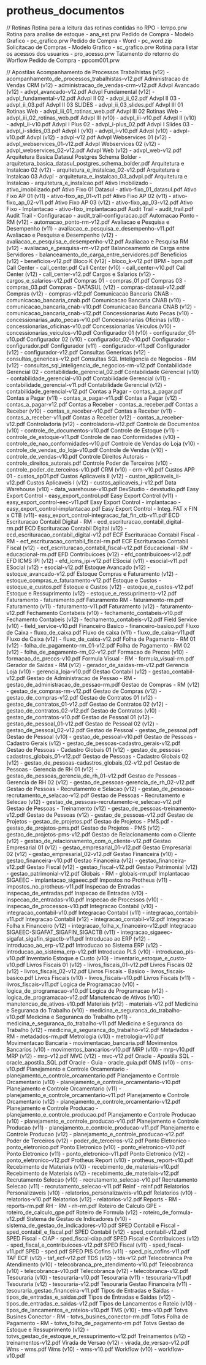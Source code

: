 # protheus_documentos

// Rotinas
     Rotina para a leitura das rotinas contidas no RPO - lerrpo.prw
     Rotina para analise de estoque                    - ana_est.prw
     Pedido de Compra - Modelo Grafico                 - pc_grafico.prw
     Pedido de Compra - Word                           - pc_word.zip
     Solicitacao de Compras - Modelo Grafico           - sc_grafico.prw
     Rotina para listar os acessos dos usuarios        - pro_acesso.prw
     Tatamento do retorno do Worflow Pedido de Compra  - ppcom001.prw

// Apostilas
     Acompanhamento de Processos Trabalhistas (v12)    - acompanhamento_de_processos_trabalhistas-v12.pdf
     Administracao de Vendas CRM (v12)                 - administracao_de_vendas-crm-v12.pdf 
     Advpl Avancado (v12)                              - advpl_avancado-v12.pdf
     Advpl Fundamental (v12)                           - advpl_fundamental-v12.pdf
     Advpl II 02                                       - advpl_ii_02.pdf
     Advpl II 03                                       - advpl_ii_03.pdf
     Advpl II 03 SLIDES                                - advpl_ii_03_slides.pdf
     Advpl III 01 Rotinas Web                          - advpl_iii_01_rotinas_web.pdf
     Advpl III 02 Rotinas Web                          - advpl_iii_02_rotinas_web.pdf
     Advpl III (v10)                                   - advpl_iii-v10.pdf
     Advpl II (v10)                                    - advpl_ii-v10.pdf
     Advpl I Plus 02                                   - advpl_i-plus_02.pdf
     Advpl I  Slides 03                                - advpl_i-slides_03.pdf
     Advpl I (v10)                                     - advpl_i-v10.pdf
     Advpl (v10)                                       - advpl-v10.pdf
     Advpl (v12)                                       - advpl-v12.pdf
     Advpl Webservices 01 (v12)                        - advpl_webservices_01-v12.pdf
     Advpl Webservices 02 (v12)                        - advpl_webservices_02-v12.pdf
     Advpl Web (v12)                                   - advpl_web-v12.pdf
     Arquitetura Basica Datasul Postgres Schema Bolder - arquitetura_basica_datasul_postgres_schema_bolder.pdf
     Arquitetura e Instalcao 02 (v12)                  - arquitetura_e_instalcao_02-v12.pdf
     Arquitetura e Instalcao 03 Advpl                  - arquitetura_e_instalcao_03_advpl.pdf
     Arquitetura e Instalcao                           - arquitetura_e_instalcao.pdf
     Ativo Imobilizado                                 - ativo_imobilizado.pdf
     Ativo Fixo 01 Datasul                             - ativo-fixo_01_datasul.pdf
     Ativo Fixo AP 01 (v11)                            - ativo-fixo_ap_01-v11.pdf
     Ativo Fixo AP 02 (v11)                            - ativo-fixo_ap_02-v11.pdf
     Ativo Fixo AP 03 (v12)                            - ativo-fixo_ap_03-v12.pdf
     Ativo Fixo - Implantacao                          - ativo-fixo_implantacao.pdf
     Audit Trail                                       - audit_trail.pdf 
     Audit Trail - Configuracao                        - audit_trail-configuracao.pdf
     Automacao Ponto - RM (v12)                        - automacao_ponto-rm-v12.pdf
     Avaliacao e Pesquisa e Desempenho (v11)           - avaliacao_e_pesquisa_e_desempenho-v11.pdf
     Avaliacao e Pesquisa e Desempenho (v12)           - avaliacao_e_pesquisa_e_desempenho-v12.pdf
     Avaliacao e Pesquisa RM (v12)                     - avaliacao_e_pesquisa-rm-v12.pdf
     Balanceamento de Carga entre Servidores           - balanceamento_de_carga_entre_servidores.pdf
     Beneficios (v12)                                  - beneficios-v12.pdf
     Bloco K (v12)                                     - bloco_k-v12.pdf
     BPM                                               - bpm.pdf
     Call Center                                       - call_center.pdf
     Call Center (v10)                                 - call_center-v10.pdf
     Call Center (v12)                                 - call_center-v12.pdf
     Cargos e Salarios (v12)                           - cargos_e_salarios-v12.pdf
     Compras 01                                        - compras_01.pdf
     Compras 03                                        - compras_03.pdf
     Compras - DATASUL (v12)                           - compras-datasul-v12.pdf
     Compras (v12)                                     - compras-v12.pdf
     Comunicacao Bancaria CNAB                         - comunicacao_bancaria_cnab.pdf
     Comunicacao Bancaria CNAB (v10)                   - comunicacao_bancaria_cnab-v10.pdf
     Comunicacao Bancaria CNAB (v12)                   - comunicacao_bancaria_cnab-v12.pdf
     Concessionarias Auto Pecas (v10)                  - concessionarias_auto_pecas-v10.pdf
     Concessionarias Oficinas (v10)                    - concessionarias_oficinas-v10.pdf
     Concessionarias Veiculos (v10)                    - concessionarias_veiculos-v10.pdf
     Configurador 01 (v10)                             - configurador_01-v10.pdf
     Configurador 02 (v10)                             - configurador_02-v10.pdf
     Configurador                                      - configurador.pdf
     Configurador (v11)                                - configurador-v11.pdf
     Configurador (v12)                                - configurador-v12.pdf
     Consultas Genericas (v12)                         - consultas_genericas-v12.pdf
     Consultas SQL Inteligencia de Negocios - RM (v12) - consultas_sql_inteligencia_de_negocios-rm-v12.pdf
     Contabilidade Gerencial 02                        - contabilidade_gerencial_02.pdf
     Contabilidade Gerencial (v10)                     - contabilidade_gerencial-v10.pdf
     Contabilidade Gerencial (v11)                     - contabilidade_gerencial-v11.pdf
     Contabilidade Gerencial (v12)                     - contabilidade_gerencial-v12.pdf
     Contas a Pagar                                    - contas_a_pagar.pdf
     Contas a Pagar (v11)                              - contas_a_pagar-v11.pdf
     Contas a Pagar (v12)                              - contas_a_pagar-v12.pdf
     Contas a Receber                                  - contas_a_receber.pdf
     Contas a Receber (v10)                            - contas_a_receber-v10.pdf
     Contas a Receber (v11)                            - contas_a_receber-v11.pdf
     Contas a Receber (v12)                            - contas_a_receber-v12.pdf
     Controladoria (v12)                               - controladoria-v12.pdf
     Controle de Documentos (v10)                      - controle_de_documentos-v10.pdf
     Controle de Estoque (v11)                         - controle_de_estoque-v11.pdf
     Controle de nao Conformidades (v10)               - controle_de_nao_conformidades-v10.pdf
     Controle de Vendas do Loja (v10)                  - controle_de_vendas_do_loja-v10.pdf
     Controle de Vendas (v10)                          - controle_de_vendas-v10.pdf
     Controle Direitos Autorais                        - controle_direitos_autorais.pdf
     Controle Poder de Terceiros (v10)                 - controle_poder_de_terceiros-v10.pdf
     CRM (v10)                                         - crm-v10.pdf
     Custos APP 01                                     - custos_ap01.pdf
     Custos Aplicaveis II (v12)                        - custos_aplicaveis_ii-v12.pdf
     Custos Aplicaveis I (v12)                         - custos_aplicaveis_i-v12.pdf
     Data Warehouse (v10)                              - data_warehouse-v10.pdf
     DevStudio                                         - devstudio.pdf
     Easy Export Control                               - easy_export_control.pdf
     Easy Export Control (v11)                         - easy_export_control-eec-v11.pdf
     Easy Export Control - implantacao                 - easy_export_control-implantacao.pdf
     Easy Export Control - Integ. FAT x FIN x CTB (v11)- easy_export_control-integracao_fat_fin_ctb-v11.pdf
     ECD Escrituracao Contabil Digital - RM            - ecd_escrituracao_contabil_digital-rm.pdf
     ECD Escrituracao Contabil Digital (v12)           - ecd_escrituracao_contabil_digital-v12.pdf
     ECF Escrituracao Contabil Fiscal - RM             - ecf_escrituracao_contabil_fiscal-rm.pdf
     ECF Escrituracao Contabil Fiscal (v12)            - ecf_escrituracao_contabil_fiscal-v12.pdf
     Educacional - RM                                  - educacional-rm.pdf
     EFD Contribuicoes (v12)                           - efd_contribuicoes-v12.pdf
     EFD ICMS IPI (v12)                                - efd_icms_ipi-v12.pdf
     ESocial (v11)                                     - esocial-v11.pdf
     ESocial (v12)                                     - esocial-v12.pdf
     Estoque Avancado (v12)                            - estoque_avancado-v12.pdf
     Estoque Compras e Faturamento (v12)               - estoque_compras_e_faturamento-v12.pdf
     Estoque e Custos                                  - estoque_e_custos.pdf
     Estoque e Custos (v12)                            - estoque_e_custos-v12.pdf
     Estoque e Ressuprimento (v12)                     - estoque_e_ressuprimento-v12.pdf
     Faturamento                                       - faturamento.pdf
     Faturamento RM                                    - faturamento-rm.pdf
     Faturamento (v11)                                 - faturamento-v11.pdf
     Faturamento (v12)                                 - faturamento-v12.pdf
     Fechamento Contabeis (v10)                        - fechamento_contabeis-v10.pdf
     Fechamento Contabeis (v12)                        - fechamento_contabeis-v12.pdf
     Field Service (v10)                               - field_service-v10.pdf
     Financeiro Basico                                 - financeiro-basico.pdf
     Fluxo de Caixa                                    - fluxo_de_caixa.pdf
     Fluxo de caixa (v11)                              - fluxo_de_caixa-v11.pdf
     Fluxo de Caixa (v12)                              - fluxo_de_caixa-v12.pdf
     Folha de Pagamento - RM 01 (v12)                  - folha_de_pagamento-rm_01-v12.pdf
     Folha de Pagamento - RM 02 (v12)                  - folha_de_pagamento-rm_02-v12.pdf
     Formacao de Precos (v10)                          - formacao_de_precos-v10.pdf
     Formula Visual - RM                               - formula_visual-rm.pdf
     Gerador de Saidas - RM (v12)                      - gerador_de_saidas-rm-v12.pdf
     Gerencia Loja (v10)                               - gerencia_loja-v10.pdf
     Gestao Contabil (v12)                             - gestao_contabil-v12.pdf
     Gestao de Administracao de Pessao - RM            - gestao_de_administracao_de_pessao-rm.pdf
     Gestao de Compras - RM (v12)                      - gestao_de_compras-rm-v12.pdf
     Gestao de Compras (v12)                           - gestao_de_compras-v12.pdf
     Gestao de Contratos 01 (v12)                      - gestao_de_contratos_01-v12.pdf
     Gestao de Contratos 02 (v12)                      - gestao_de_contratos_02-v12.pdf
     Gestao de Contratos (v10)                         - gestao_de_contratos-v10.pdf
     Gestao de Pessoal 01 (v12)                        - gestao_de_pessoal_01-v12.pdf
     Gestao de Pessoal 02 (v12)                        - gestao_de_pessoal_02-v12.pdf
     Gestao de Pessoal                                 - gestao_de_pessoal.pdf
     Gestao de Pessoal (v10)                           - gestao_de_pessoal-v10.pdf
     Gestao de Pessoas - Cadastro Gerais (v12)         - gestao_de_pessoas-cadastro_gerais-v12.pdf
     Gestao de Pessoas - Cadastro Globais 01 (v12)     - gestao_de_pessoas-cadastros_globais_01-v12.pdf
     Gestao de Pessoas - Cadastro Globais 02 (v12)     - gestao_de_pessoas-cadastros_globais_02-v12.pdf
     Gestao de Pessoas - Gerencia de RH 01 (v12)       - gestao_de_pessoas_gerencia_de_rh_01-v12.pdf
     Gestao de Pessoas - Gerencia de RH 02 (v12)       - gestao_de_pessoas-gerencia_de_rh_02-v12.pdf
     Gestao de Pessoas - Recrutamento e Selacao (v12)  - gestao_de_pessoas-recrutamento_e_selacao-v12.pdf
     Gestao de Pessoas - Recrutamento e Selecao (v12)  - gestao_de_pessoas-recrutamento-e_selecao-v12.pdf
     Gestao de Pessoas - Treinamento (v12)             - gestao_de_pessoas-treinamento-v12.pdf
     Gestao de Pessoas (v12)                           - gestao_de_pessoas-v12.pdf
     Gestao de Projetos                                - gestao_de_projetos.pdf
     Gestao de Projetos - PMS.pdf                      - gestao_de_projetos-pms.pdf
     Gestao de Projetos - PMS (v12)                    - gestao_de_projetos-pms-v12.pdf
     Gestao de Relacionamento com o Cliente (v12)      - gestao_de_relacionamento_com_o_cliente-v12.pdf
     Gestao Empresarial 01 (v12)                       - gestao_empresarial_01-v12.pdf
     Gestao Empresarial 02 (v12)                       - gestao_empresarial_02-v12.pdf
     Gestao Financeira (v10)                           - gestao_financeira-v10.pdf
     Gestao Financeira (v12)                           - gestao_financeira-v12.pdf
     Gestao Fiscal (v12)                               - gestao_fiscal-v12.pdf
     Gestao Patrimonial (v12)                          - gestao_patrimonial-v12.pdf
     Globais - RM                                      - globais-rm.pdf
     Implantacao SIGAEEC                               - implantacao_sigaeec.pdf
     Impostos no Protheus (v11)                        - impostos_no_protheus-v11.pdf
     Inspecao de Entradas                              - inspecao_de_entradas.pdf
     Inspecao de Entradas (v10)                        - inspecao_de_entradas-v10.pdf
     Inspecao de Processos (v10)                       - inspecao_de_processos-v10.pdf
     Integracao Contabil (v10)                         - integracao_contabil-v10.pdf
     Integracao Contabil (v11)                         - integracao_contabil-v11.pdf
     Integracao Contabil (v12)                         - integracao_contabil-v12.pdf
     Integracao Folha x Financeiro (v12)               - integracao_folha_x_financeiro-v12.pdf
     Integracao SIGAEEC-SIGAFAT_SIGAFIN_SIGACTB (v11)  - integracao_sigaeec-sigafat_sigafin_sigactb-v11.pdf
     Introducao ao ERP (v12)                           - introducao_ao_erp-v12.pdf
     Introducao ao Sistema ERP (v12)                   - introducao_ao_sistema_erp-v12.pdf
     Introducao PLS (v10)                              - introducao_pls-v10.pdf
     Inventario Estoque e Custo (v10)                  - inventario_estoque_e_custo-v10.pdf
     Livros Fiscais 01 (v12)                           - livros_fiscais_01-v12.pdf
     Livros Fiscais 02 (v12)                           - livros_fiscais_02-v12.pdf
     Livros Fiscais - Basico                           - livros_fiscais-basico.pdf
     Livros Fiscais (v10)                              - livros_fiscais-v10.pdf
     Livros Fiscais (v11)                              - livros_fiscais-v11.pdf
     Logica de Programacao (v10)                       - logica_de_programacao-v10.pdf
     Logica de Programacao (v12)                       - logica_de_programacao-v12.pdf
     Manutencao de Ativos (v10)                        - manutencao_de_ativos-v10.pdf
     Materiais (v12)                                   - materiais-v12.pdf
     Medicina e Seguranca do Trabalho (v10)            - medicina_e_seguranca_do_trabalho-v10.pdf
     Medicina e Seguranca do Trabalho (v11)            - medicina_e_seguranca_do_trabalho-v11.pdf
     Medicina e Seguranca do Trabalho (v12)            - medicina_e_seguranca_do_trabalho-v12.pdf
     Metadados - RM                                    - metadados-rm.pdf
     Metrologia (v10)                                  - metrologia-v10.pdf
     Movimentacao Bancaria                             - movimentacao_bancaria.pdf
     Movimentos Bancarios (v10)                        - movimentos_bancarios-v10.pdf
     MRP (v10)                                         - mrp-v10.pdf
     MRP (v12)                                         - mrp-v12.pdf
     MVC (v12)                                         - mvc-v12.pdf
     Oracle - Apostila SQL                             - oracle_apostila_SQL.pdf 
     Oracle - Guia                                     - oracle_guia.pdf 
     OMS (v10)                                         - oms-v10.pdf
     Planejamento e Controle Orcamentario              - planejamento_e_controle_orcamentario.pdf
     Planejamento e Controle Orcamentario (v10)        - planejamento_e_controle_orcamentario-v10.pdf
     Planejamento e Controle Orcamentario (v11)        - planejamento_e_controle_orcamentario-v11.pdf
     Planejamento e Controle Orcamentario (v12)        - planejamento_e_controle_orcamentario-v12.pdf
     Planejamento e Controle Producao                  - planejamento_e_controle_producao.pdf
     Planejamento e Controle Producao (v10)            - planejamento_e_controle_producao-v10.pdf
     Planejamento e Controle Producao (v11)            - planejamento_e_controle_producao-v11.pdf
     Planejamento e Controle Producao (v12)            - planejamento_e_controle_producao-v12.pdf
     Poder de Terceiros (v12)                          - poder_de_terceiros-v12.pdf
     Ponto Eletronico                                  - ponto_eletronico.pdf
     Ponto Eletronico (v10)                            - ponto_eletronico-v10.pdf
     Ponto Eletronico (v11)                            - ponto_eletronico-v11.pdf
     Ponto Eletronico (v12)                            - ponto_eletronico-v12.pdf
     Protheus Report (v10)                             - protheus_report-v10.pdf
     Recebimento de Materiais (v10)                    - recebimento_de_materiais-v10.pdf
     Recebimento de Materiais (v12)                    - recebimento_de_materiais-v12.pdf
     Recrutamento Selecao (v10)                        - recrutamento_selecao-v10.pdf
     Recrutamento Selecao (v11)                        - recrutamento_selecao-v11.pdf
     Reinf                                             - reinf.pdf
     Relatorios Personalizaveis (v10)                  - relatorios_personalizaveis-v10.pdf
     Relatorios (v10)                                  - relatorios-v10.pdf
     Relatorios (v12)                                  - relatorios-v12.pdf
     Reports - RM                                      - reports-rm.pdf
     RH - RM                                           - rh-rm.pdf
     Roteiro de Calculo GPE                            - roteiro_de_calculo_gpe.pdf
     Roteiro de Formula (v12)                          - roteiro_de_formula-v12.pdf
     Sistema de Gestao de Indicadores (v10)            - sistema_de_gestao_de_indicadores-v10.pdf
     SPED Contabil e Fiscal                            - sped_contabil_e_fiscal.pdf
     SPED Contabil (v12)                               - sped_contabil-v12.pdf
     SPED Fiscal - CIAP                                - sped_fiscal-ciap.pdf
     SPED Fiscal e Contribuicoes (v12)                 - sped_fiscal_e_contribuicoes-v12.pdf
     SPED Fiscal (v11)                                 - sped_fiscal-v11.pdf
     SPED                                              - sped.pdf
     SPED PIS Cofins (v11)                             - sped_pis_cofins-v11.pdf
     TAF ECF (v12)                                     - taf_ecf-v12.pdf
     TDS (v12)                                         - tds-v12.pdf
     Telecobranca Pre Atendimento (v10)                - telecobranca_pre_atendimento-v10.pdf
     Telecobranca (v10)                                - telecobranca-v10.pdf
     Telecobranca (v12)                                - telecobranca-v12.pdf
     Tesouraria (v10)                                  - tesouraria-v10.pdf
     Tesouraria (v11)                                  - tesouraria-v11.pdf
     Tesouraria (v12)                                  - tesouraria-v12.pdf
     Tesouraria Gestao Financeira (v11)                - tesouraria_gestao_financeira-v11.pdf
     Tipos de Entradas e Saidas                        - tipos_de_entradas_e_saidas.pdf
     Tipos de Entradas e Saidas (v12)                  - tipos_de_entradas_e_saidas-v12.pdf
     Tipos de Lancamentos e Rateio (v10)               - tipos_de_lancamentos_e_rateios-v10.pdf
     TMS (v10)                                         - tms-v10.pdf
     Totvs Busines Conector - RM                       - totvs_busines_conector-rm.pdf
     Totvs Folha de Pagamento - RM                     - totvs_folha_de_pagamento-rm.pdf
     Totvs Gestao de Estoque e Ressuprimento (v12)     - totvs_gestao_de_estoque_e_ressuprimento-v12.pdf
     Treinamentos (v12)                                - treinamentos-v12.pdf
     Virada de Versao (v12)                            - virada_de_versao-v12.pdf
     Wms                                               - wms.pdf
     Wms (v10)                                         - wms-v10.pdf
     Workflow (v10)                                    - workflow-v10.pdf
